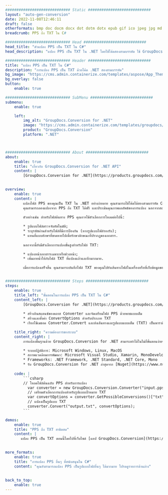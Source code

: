 ```yaml
---
############################# Static ############################
layout: "auto-gen-conversion"
date: 2022-11-08T12:46:11
draft: false
otherformats: bmp doc docm docx dot dotm dotx epub gif ico jpeg jpg md odt ott pdf png psd rtf tex tif tiff txt xps
breadcrumb: PPS ถึง TXT ใน C#

############################# Head ############################
head_title: "ตัวแปลง PPS เป็น TXT ใน C#"
head_description: "แปลง PPS เป็น TXT ใน .NET โดยใช้โค้ดสองสามบรรทัด ใช้ GroupDocs Document Conversion API เพื่อแปลงรูปแบบไฟล์มากกว่า 160 รูปแบบ"

############################# Header ############################
title: "แปลง PPS เป็น TXT ใน C#"
description: "การแปลง PPS เป็น TXT ด้วยโค้ด .NET สองสามบรรทัด"
bg_image: "https://cms.admin.containerize.com/templates/aspose/App_Themes/V3/images/bg/header1.png"
bg_overlay: false
button:
    enable: true

############################# SubMenu ############################
submenu:
    enable: true

    left:
        img_alt: "GroupDocs.Conversion for .NET"
        image: "https://cms.admin.containerize.com/templates/groupdocs/images/product-logos/90x90-noborder/groupdocs-conversion-net.png"
        product: "GroupDocs.Conversion"
        platform: ".NET"



############################# About ############################
about:
    enable: true
    title: "เกี่ยวกับ GroupDocs.Conversion for .NET API"
    content: |
        [GroupDocs.Conversion for .NET](https://products.groupdocs.com/conversion/net/) สามารถใช้ในการแปลง Microsoft Word, Excel, PowerPoint, PDF, Visio และรูปแบบอื่นๆ GroupDocs.Conversion เป็น API แบบสแตนด์อโลนที่เหมาะสำหรับระบบส่วนหลังและระบบภายในที่ต้องการประสิทธิภาพสูง ไม่ขึ้นกับซอฟต์แวร์ใดๆ เช่น Microsoft หรือ Open Office
    

overview:
    enable: true
    content: |
        แปลงไฟล์ PPS ของคุณเป็น TXT ใน .NET อย่างง่ายดาย คุณสามารถใช้โค้ดได้สองสามบรรทัด C# ในแพลตฟอร์มใดก็ได้ที่คุณเลือก เช่น Windows, Linux, macOS
        คุณสามารถลองแปลงจาก PPS ถึง TXT ได้ฟรี และประเมินคุณภาพผลลัพธ์ของการแปลง นอกจากสถานการณ์การแปลงไฟล์อย่างง่ายแล้ว คุณสามารถลองใช้ตัวเลือกขั้นสูงเพิ่มเติมสำหรับการโหลดไฟล์ซอร์ส PPS และสำหรับการบันทึกผลลัพธ์ TXT 
        
        ตัวอย่างเช่น สำหรับไฟล์ต้นทาง PPS คุณอาจใช้ตัวเลือกการโหลดต่อไปนี้:

        * รูปแบบไฟล์ตรวจจับอัตโนมัติ;
        * ระบุรหัสผ่านสำหรับไฟล์ที่มีการป้องกัน (หากรูปแบบไฟล์รองรับ);
        * แทนที่แบบอักษรที่ขาดหายไปเพื่อรักษาลักษณะที่ปรากฏของเอกสาร.
        
        นอกจากนี้ยังมีตัวเลือกการแปลงขั้นสูงสำหรับไฟล์ TXT:

        * แปลงหน้าเอกสารเฉพาะหรือช่วงหน้า;
        * เพิ่มลายน้ำให้กับไฟล์ TXT ที่แปลงแล้วและอีกมากมาย.

        เมื่อการแปลงเสร็จสิ้น คุณสามารถบันทึกไฟล์ TXT ของคุณไปยังเส้นทางไฟล์ในเครื่องหรือที่เก็บข้อมูลของบุคคลที่สาม เช่น FTP, Amazon S3, Google Drive, Dropbox เป็นต้น โปรดทราบ - หากต้องการแปลง PPS เป็น {{ TO}} ไม่จำเป็นต้องติดตั้งซอฟต์แวร์เพิ่มเติมใดๆ เช่น MS Office, Open Office, Adobe Acrobat Reader เป็นต้น


############################# Steps ############################
steps:
    enable: true
    title_left: "ขั้นตอนในการแปลง PPS เป็น TXT ใน C#"
    content_left: |
        [GroupDocs.Conversion for .NET](https://products.groupdocs.com/conversion/net/) ช่วยให้นักพัฒนาแปลงไฟล์ PPS เป็น TXT ได้อย่างง่ายดายด้วยโค้ดไม่กี่บรรทัด
        
        * สร้างอินสแตนซ์ของคลาส Converter และจัดเตรียมไฟล์ PPS ด้วยพาธแบบเต็ม
        * สร้างและตั้งค่า ConvertOptions สำหรับประเภท TXT
        * เรียกใช้เมธอด Converter.Convert และส่งเส้นทางและรูปแบบแบบเต็ม (TXT) เป็นพารามิเตอร์

    title_right: "ความต้องการของระบบ"
    content_right: |
        การแปลงพื้นฐานด้วย GroupDocs.Conversion for .NET สามารถทำได้ในไม่กี่ขั้นตอนง่ายๆ API ของเราได้รับการสนับสนุนบนแพลตฟอร์มและระบบปฏิบัติการหลักทั้งหมด ก่อนดำเนินการโค้ดด้านล่าง ตรวจสอบให้แน่ใจว่าคุณได้ติดตั้งข้อกำหนดเบื้องต้นต่อไปนี้ไว้ในระบบของคุณแล้ว

        * ระบบปฏิบัติการ: Microsoft Windows, Linux, MacOS
        * สภาพแวดล้อมการพัฒนา: Microsoft Visual Studio, Xamarin, MonoDevelop
        * Frameworks: .NET Framework, .NET Standard, .NET Core, Mono
        * รับ GroupDocs.Conversion for .NET ล่าสุดจาก [Nuget](https://www.nuget.org/packages/groupdocs.conversion)
         
    code: |
        ```csharp    
        // โหลดไฟล์ต้นฉบับ PPS สำหรับการแปลง
          var converter = new GroupDocs.Conversion.Converter("input.pps");
          // เตรียมตัวเลือกการแปลงสำหรับรูปแบบเป้าหมาย TXT
          var convertOptions = converter.GetPossibleConversions()["txt"].ConvertOptions;
          // แปลงเป็นรูปแบบ TXT
          converter.Convert("output.txt", convertOptions);
        ```

demos:
    enable: true
    title: "PPS ถึง TXT สาธิตสด"
    content: |
       แปลง PPS เป็น TXT ตอนนี้โดยไปที่เว็บไซต์ [แอป GroupDocs.Conversion](https://products.groupdocs.app/conversion/family) การสาธิตออนไลน์มีข้อดีดังต่อไปนี้
          

more_formats:
    enable: true
    title: "การแปลง PPS อื่นๆ ที่สนับสนุนใน C#"
    content: "คุณยังสามารถแปลง PPS เป็นรูปแบบไฟล์อื่นๆ ได้มากมาย โปรดดูรายการด้านล่าง"
       
       
back_to_top:
    enable: true
---
```

